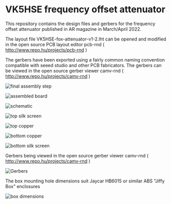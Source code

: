 # VK5HSE frequency offset attenuator

This repository contains the design files and gerbers for the frequency offset attenuator published in AR magazine in March/April 2022.

The layout file VK5HSE-fox-attenuator-v1-2.lht can be opened and modified in the open source PCB layout editor pcb-rnd ( http://www.repo.hu/projects/pcb-rnd )

The gerbers have been exported using a fairly common naming convention compatible with seeed studio and other PCB fabricators. The gerbers can be viewed in the open source gerber viewer camv-rnd ( http://www.repo.hu/projects/camv-rnd )

![final assembly step](images/final-assembly-step.JPG)

![assembled board](images/completed-assembly.JPG)

![schematic](images/foxhunt-attenuator-schematic.png)

![top silk screen](images/VK5HSE-fox-attenuator-v1-2.top.silk.png)

![top copper](images/VK5HSE-fox-attenuator-v1-2.top.copper.png)

![bottom copper](images/VK5HSE-fox-attenuator-v1-2.bottom.copper.png)

![bottom silk screen](images/VK5HSE-fox-attenuator-v1-2.bottom.silk.png)

Gerbers being viewed in the open source gerber viewer camv-rnd ( http://www.repo.hu/projects/camv-rnd )

![Gerbers](images/camv-rnd-viewing-gerbers.jpg)

The box mounting hole dimensions suit Jaycar HB6015 or similar ABS "Jiffy Box" enclosures 

![box dimensions](images/box-dimensions.svg)

